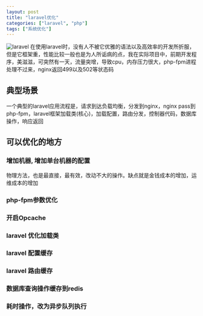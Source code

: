 ```yaml
---
layout: post
title: "laravel优化"
categories: ["laravel", "php"]
tags: ["系统优化"]
---
```


![laravel](http://qiniu.mcgoldfish.com/image/1/kwgALnRPA6RZDTqtSUp88fRiQkWjcMMVb8peV4Y3.png)
在使用laravel时，没有人不被它优雅的语法以及高效率的开发所折服，但是它框架重，性能比较一般也是为人所诟病的点，我在实际项目中，前期开发程序，美滋滋，可突然有一天，流量突增，导致cpu，内存压力很大，php-fpm进程处理不过来，nginx返回499以及502等状态码

## 典型场景
  一个典型的laravel应用流程是，请求到达负载均衡，分发到nginx，nginx pass到php-fpm，laravel框架加载类(核心)，加载配置，路由分发，控制器代码，数据库操作，响应返回
  
## 可以优化的地方

### 增加机器, 增加单台机器的配置
物理方法，也是最直接，最有效，改动不大的操作。缺点就是金钱成本的增加，运维成本的增加

### php-fpm参数优化
### 开启Opcache
### laravel 优化加载类
### laravel 配置缓存
### laravel 路由缓存
### 数据库查询操作缓存到redis
### 耗时操作，改为异步队列执行  